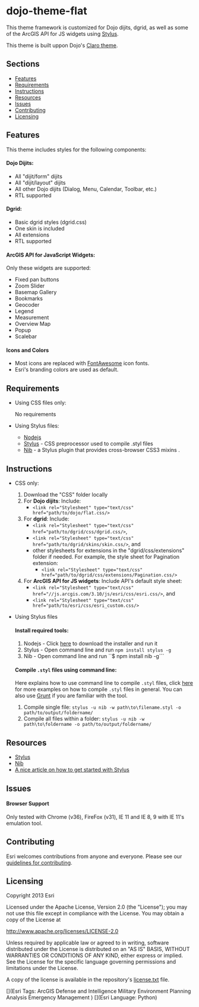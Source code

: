 # dojo-theme-flat

This theme framework is customized for Dojo dijits, dgrid, as well as some of the ArcGIS API for JS widgets using [Stylus](http://learnboost.github.io/stylus/).

This theme is built uppon Dojo's [Claro theme](https://github.com/kfranqueiro/dijit-claro-stylus).

## Sections

* [Features](#features)
* [Requirements](#requirements)
* [Instructions](#instructions)
* [Resources](#resources)
* [Issues](#issues)
* [Contributing](#contributing)
* [Licensing](#licensing)

## Features

This theme includes styles for the following components:

#### Dojo Dijits:

  * All "dijit/form" dijits
  * All "dijit/layout" dijits
  * All other Dojo dijits (Dialog, Menu, Calendar, Toolbar, etc.)
  * RTL supported
  
#### Dgrid:

  * Basic dgrid styles (dgrid.css)
  * One skin is included
  * All extensions
  * RTL supported
  
#### ArcGIS API for JavaScript Widgets:

Only these widgets are supported:

  * Fixed pan buttons
  * Zoom Slider
  * Basemap Gallery
  * Bookmarks
  * Geocoder
  * Legend
  * Measurement
  * Overview Map
  * Popup
  * Scalebar
 
#### Icons and Colors

  * Most icons are replaced with [FontAwesome](http://fortawesome.github.io/Font-Awesome/get-started/) icon fonts.
  * Esri's branding colors are used as default.
  
## Requirements
* Using CSS files only:

  No requirements

* Using Stylus files:

  * [Nodejs](http://nodejs.org/)
  * [Stylus](https://www.npmjs.org/package/stylus) - CSS preprocessor used to compile .styl files 
  * [Nib](http://visionmedia.github.io/nib/) - a Stylus plugin that provides cross-browser CSS3 mixins . 
 
## Instructions
  * CSS only:
    1. Download the "CSS" folder locally
    2. For **Dojo dijits**: Include:
       * ```<link rel="Stylesheet" type="text/css" href="path/to/dojo/flat.css/>```
    3. For **dgrid**: Include:
       * ```<link rel="Stylesheet" type="text/css" href="path/to/dgrid/css/dgrid.css/>```, 
       * ```<link rel="Stylesheet" type="text/css" href="path/to/dgrid/skins/skin.css/>```, and 
       * other stylesheets for extensions in the "dgrid/css/extensions" folder if needed. For example, the style sheet for Pagination extension: 
         * ```<link rel="Stylesheet" type="text/css" href="path/to/dgrid/css/extensions/Pagination.css/>```
    4. For **ArcGIS API for JS widgets**:  Include API's default style sheet:
       * ```<link rel="Stylesheet" type="text/css" href="//js.arcgis.com/3.10/js/esri/css/esri.css/>```, and 
       * ```<link rel="Stylesheet" type="text/css" href="path/to/esri/css/esri_custom.css/>```
  * Using Stylus files
    
    #### Install required tools:
       1. Nodejs - Click [here](http://nodejs.org/) to download the installer and run it
       2. Stylus - Open command line and run ```npm install stylus -g``` 
       3. Nib - Open command line and run ``$ npm install nib -g``` 
       
    #### Compile ```.styl``` files using command line:
       Here explains how to use command line to compile ```.styl``` files, click [here](http://learnboost.github.io/stylus/docs/executable.html) for more examples on how to compile ```.styl``` files in general. You can also use [Grunt](http://gruntjs.com/) if you are familiar with the tool.

       1. Compile single file: 
          ```stylus -u nib -w path\to\filename.styl -o path/to/output/foldername/```
       2. Compile all files within a folder: 
          ```stylus -u nib -w path\to\foldername -o path/to/output/foldername/```
          
## Resources

  * [Stylus](http://learnboost.github.io/stylus/)
  * [Nib](http://visionmedia.github.io/nib/)
  * [A nice article on how to get started with Stylus](http://bootstrap.pk/tutorials/getting-started-with-stylus-css-pre-processor/)

## Issues
#### Browser Support
  Only tested with Chrome (v36), FireFox (v31), IE 11 and IE 8, 9 with IE 11's emulation tool.

## Contributing

Esri welcomes contributions from anyone and everyone. Please see our [guidelines for contributing](https://github.com/esri/contributing).

## Licensing

Copyright 2013 Esri

Licensed under the Apache License, Version 2.0 (the "License");
you may not use this file except in compliance with the License.
You may obtain a copy of the License at

   http://www.apache.org/licenses/LICENSE-2.0

Unless required by applicable law or agreed to in writing, software
distributed under the License is distributed on an "AS IS" BASIS,
WITHOUT WARRANTIES OR CONDITIONS OF ANY KIND, either express or implied.
See the License for the specific language governing permissions and
limitations under the License.

A copy of the license is available in the repository's
[license.txt](license.txt) file.

[](Esri Tags: ArcGIS Defense and Intelligence Military Environment Planning Analysis Emergency Management )
[](Esri Language: Python)
